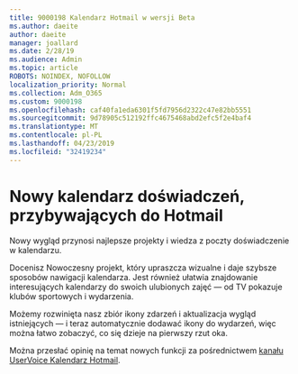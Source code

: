 ```yaml
---
title: 9000198 Kalendarz Hotmail w wersji Beta
ms.author: daeite
author: daeite
manager: joallard
ms.date: 2/28/19
ms.audience: Admin
ms.topic: article
ROBOTS: NOINDEX, NOFOLLOW
localization_priority: Normal
ms.collection: Adm_O365
ms.custom: 9000198
ms.openlocfilehash: caf40fa1eda6301f5fd7956d2322c47e82bb5551
ms.sourcegitcommit: 9d78905c512192ffc4675468abd2efc5f2e4baf4
ms.translationtype: MT
ms.contentlocale: pl-PL
ms.lasthandoff: 04/23/2019
ms.locfileid: "32419234"
---
```

# <a name="new-calendar-experiences-coming-to-outlookcom"></a>Nowy kalendarz doświadczeń, przybywających do Hotmail

Nowy wygląd przynosi najlepsze projekty i wiedza z poczty doświadczenie w kalendarzu.

Docenisz Nowoczesny projekt, który upraszcza wizualne i daje szybsze sposobów nawigacji kalendarza. Jest również ułatwia znajdowanie interesujących kalendarzy do swoich ulubionych zajęć — od TV pokazuje klubów sportowych i wydarzenia.

Możemy rozwinięta nasz zbiór ikony zdarzeń i aktualizacja wygląd istniejących — i teraz automatycznie dodawać ikony do wydarzeń, więc można łatwo zobaczyć, co się dzieje na pierwszy rzut oka.

Można przesłać opinię na temat nowych funkcji za pośrednictwem [kanału UserVoice Kalendarz Hotmail](https://outlook.uservoice.com/forums/601444-new-experiences-in-outlook-com?category_id=209197).